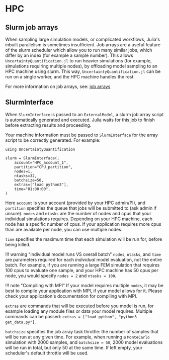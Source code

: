 # HPC
## Slurm job arrays

When sampling large simulation models, or complicated workflows, Julia's inbuilt parallelism is sometimes insufficient. Job arrays are a useful feature of the slurm scheduler which allow you to run many similar jobs, which differ by an index (for example a sample number). This allows `UncertaintyQuantification.jl` to run heavier simulations (for example, simulations requiring multiple nodes), by offloading model sampling to an HPC machine using slurm. This way, `UncertaintyQuantification.jl` can be run on a single worker, and the HPC machine handles the rest.

For more information on job arrays, see: [job arrays](https://slurm.schedmd.com/job_array.html)


## SlurmInterface

When `SlurmInterface` is passed to an `ExternalModel`, a slurm job array script is automatically generated and executed. Julia waits for this job to finish before extracting results and proceeding.

Your machine information must be passed to `SlurmInterface` for the array script to be correctly generated. For example:

```@example hpc
using UncertaintyQuantification

slurm = SlurmInterface(;
    account="HPC_account_1",
    partition="CPU_partition",
    nodes=1,
    ntasks=32,
    batchsize=50,
    extras=["load python3"],
    time="01:00:00",
)
```

Here `account` is your account (provided by your HPC admin/PI), and `partition` specifies the queue that jobs will be submitted to (ask admin if unsure). `nodes` and `ntasks` are the number of nodes and cpus that your individual simulations requires. Depending on your HPC machine, each node has a specific number of cpus. If your application requires more cpus than are available per node, you can use multiple nodes.

`time` specifies the maximum time that each simulation will be run for, before being killed.

!!! warning "Individual model runs VS overall batch"
    `nodes`, `ntasks`, and `time` are parameters required for each _individual_ model evaluation, not the entire batch. For example, if you are running a large FEM simulation that requires 100 cpus to evaluate one sample, and your HPC machine has 50 cpus per node, you would specify `nodes = 2` and `ntasks = 100`.


!!! note "Compiling with MPI"
    If your model requires multiple `nodes`, it may be best to compile your application with MPI, if your model allows for it. Please check your application's documentation for compiling with MPI.

`extras` are commands that will be executed before you model is run, for example loading any module files or data your model requires. Multiple commands can be passed: `extras = ["load python", "python3 get_data.py"]`.

`batchsize` specifies the job array task throttle: the number of samples that will be run at any given time. For example, when running a `MonteCarlo` simulation with 2000 samples, and `batchsize = 50`, 2000 model evaluations will be run in total, but only 50 at the same time. If left empty, your scheduler's default throttle will be used.


<!-- ## Useage

!!! note
    See [eamples/HPC](../examples/hpc.md) for a detailed example

Let's make a simple external model, consisting of a python script. -->